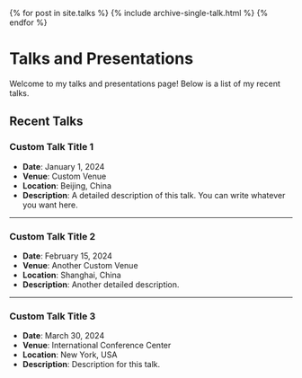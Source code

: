 {% for post in site.talks %}
  {% include archive-single-talk.html %}
{% endfor %}


# Talks and Presentations

Welcome to my talks and presentations page! Below is a list of my recent talks.

## Recent Talks

### Custom Talk Title 1
- **Date**: January 1, 2024  
- **Venue**: Custom Venue  
- **Location**: Beijing, China  
- **Description**: A detailed description of this talk. You can write whatever you want here.

---

### Custom Talk Title 2
- **Date**: February 15, 2024  
- **Venue**: Another Custom Venue  
- **Location**: Shanghai, China  
- **Description**: Another detailed description.

---

### Custom Talk Title 3
- **Date**: March 30, 2024  
- **Venue**: International Conference Center  
- **Location**: New York, USA  
- **Description**: Description for this talk.


